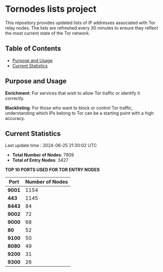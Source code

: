 # Tornodes lists project

This repository provides updated lists of IP addresses associated with Tor relay nodes. The lists are refreshed every 30 minutes to ensure they reflect the most current state of the Tor network.

## Table of Contents

- [Purpose and Usage](#purpose-and-usage)
- [Current Statistics](#current-statistics)


## Purpose and Usage

**Enrichment**: For services that wish to allow Tor traffic or identify it correctly.

**Blacklisting**: For those who want to block or control Tor traffic, understanding which IPs belong to Tor can be a starting point with a high accuracy.

## Current Statistics

Last update time : 2024-06-25 21:30:02 UTC

- **Total Number of Nodes**: 7909
- **Total of Entry Nodes**: 3427

**TOP 10 PORTS USED FOR TOR ENTRY NODES**

| **Port** | **Number of Nodes** |
|------|-----------------|
| **9001**   | 1154  |
| **443**   | 1145  |
| **8443**   | 84  |
| **9002**   | 72  |
| **9000**   | 68  |
| **80**   | 52  |
| **9100**   | 50  |
| **8080**   | 49  |
| **9200**   | 31  |
| **9300**   | 26  |

